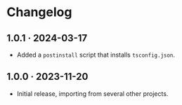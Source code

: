 # Changelog

## 1.0.1 · 2024-03-17

- Added a `postinstall` script that installs `tsconfig.json`.

## 1.0.0 · 2023-11-20

- Initial release, importing from several other projects.
